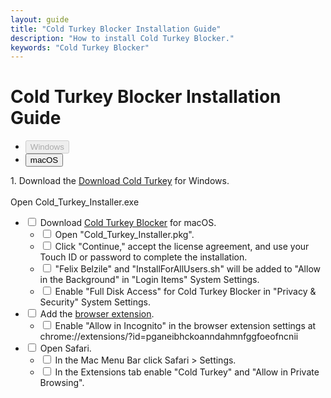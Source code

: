 ```yaml
---
layout: guide
title: "Cold Turkey Blocker Installation Guide"
description: "How to install Cold Turkey Blocker."
keywords: "Cold Turkey Blocker"
---
```


  <div class="container">


<h1 class="text-center">Cold Turkey Blocker Installation Guide</h1>
<ul class="nav nav-tabs" id="myTab" role="tablist">
    <li class="nav-item" role="presentation">
        <button class="nav-link" id="Windows-tab" data-bs-toggle="tab" data-bs-target="#Windows-tab-pane" type="button" role="tab" aria-controls="Windows-tab-pane" aria-selected="true" disabled>Windows</button>
    </li>
    <li class="nav-item" role="presentation">
        <button class="nav-link active" id="macOS-tab" data-bs-toggle="tab" data-bs-target="#macOS-tab-pane" type="button" role="tab" aria-controls="macOS-tab-pane" aria-selected="false">macOS</button>
    </li>
</ul>
<div class="tab-content" id="myTabContent">
    <div class="tab-pane fade" id="Windows-tab-pane" role="tabpanel" aria-labelledby="Windows-tab" tabindex="0">
        1. Download the <a href="https://getcoldturkey.com/download/win/" target="_blank">Download Cold Turkey</a> for Windows. <br><br> Open Cold_Turkey_Installer.exe
    </div>
    <div class="tab-pane fade show active" id="macOS-tab-pane" role="tabpanel" aria-labelledby="macOS-tab" tabindex="0">
        <ul class="list-unstyled">
            <li><input class="form-check-input" type="checkbox" value="" id="flexCheckDefault"> Download <a href="https://getcoldturkey.com/download/mac/" target="_blank">Cold Turkey Blocker</a> for macOS.
                <ul>
                    <li> <input class="form-check-input" type="checkbox" value="" id="flexCheckDefault"> Open "Cold_Turkey_Installer.pkg".</li>
                    <li> <input class="form-check-input" type="checkbox" value="" id="flexCheckDefault"> Click "Continue," accept the license agreement, and use your Touch ID or password to complete the installation.</li>
                    <li> <input class="form-check-input" type="checkbox" value="" id="flexCheckDefault"> "Felix Belzile" and "InstallForAllUsers.sh" will be added to "Allow in the Background" in "Login Items" System Settings.</li>
                    <li> <input class="form-check-input" type="checkbox" value="" id="flexCheckDefault"> Enable "Full Disk Access" for Cold Turkey Blocker in "Privacy & Security" System Settings. </li>
                </ul>
            </li>
            <li><input class="form-check-input" type="checkbox" value="" id="flexCheckDefault"> Add the <a href="https://chromewebstore.google.com/detail/cold-turkey-blocker/pganeibhckoanndahmnfggfoeofncnii" target="_blank">browser extension</a>.
                <ul>
                    <li><input class="form-check-input" type="checkbox" value="" id="flexCheckDefault"> Enable "Allow in Incognito" in the browser extension settings at <span style="white-space: nowrap;">chrome://extensions/?id=pganeibhckoanndahmnfggfoeofncnii</span></li>
                </ul>
            </li>
            <li><input class="form-check-input" type="checkbox" value="" id="flexCheckDefault"> Open Safari.
                <ul>
                    <li><input class="form-check-input" type="checkbox" value="" id="flexCheckDefault"> In the Mac Menu Bar click Safari > Settings.</li>
                    <li><input class="form-check-input" type="checkbox" value="" id="flexCheckDefault"> In the Extensions tab enable "Cold Turkey" and "Allow in Private Browsing".</li>
                </ul>
            </li>
        </ul>
    </div>
</div>
</div>

